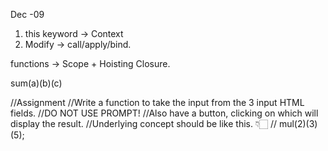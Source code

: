 Dec -09

1. this keyword -> Context
2. Modify -> call/apply/bind.


functions -> Scope + Hoisting
Closure.

sum(a)(b)(c)

//Assignment
//Write a function to take the input from the 3 input HTML fields. 
//DO NOT USE PROMPT!
//Also have a button, clicking on which will display the result.
//Underlying concept should be like this. 👇🏻
// mul(2)(3)(5);